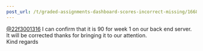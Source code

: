 ```yaml
---
post_url: /t/graded-assignments-dashboard-scores-incorrect-missing/166816/54
---
```

[@22f3001316](/u/22f3001316) I can confirm that it is 90 for week 1 on our back end server.  
It will be corrected thanks for bringing it to our attention.  
Kind regards